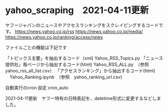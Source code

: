 # yahoo_scraping　2021-04-11更新

ヤフージャパンのニュースやアクセスランキングをスクレイピングするコードです。
https://news.yahoo.co.jp/rss
https://news.yahoo.co.jp/media/
https://news.yahoo.co.jp/ranking/access/news

ファイルごとの機能は下記です

「トピックス主要」を抽出するコード（xml)  Yahoo_RSS_Topics.py
「ニュース提供社」毎ページから抽出するコード(html) Yahoo_RSS_ALL.py　（参照　yahoo_rss_all_list.csv）
「アクセスランキング」から抽出するコード(html) 　Yahoo_Ranking.ipynb　（参照　yahoo_ranking_url.csv)
 
自動実行のcron 設定 cron_auto

2021-04-11更新　ヤフー特有の日時表記を、datetime形式に変更するなどしました。
